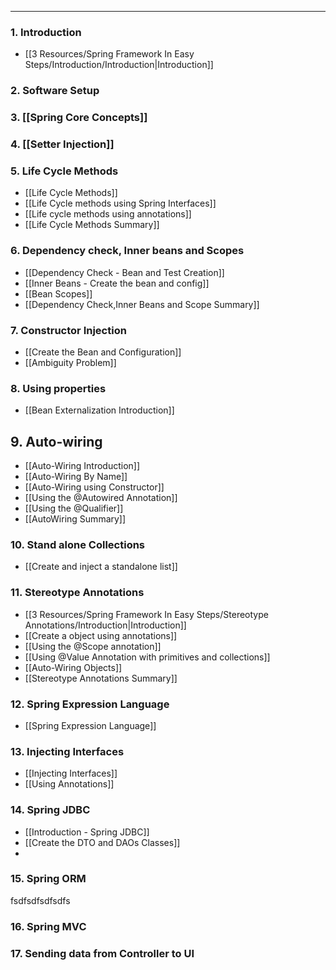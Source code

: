 
---

### 1. Introduction

- [[3 Resources/Spring Framework In Easy Steps/Introduction/Introduction|Introduction]]
### 2. Software Setup

### 3. [[Spring Core Concepts]]

### 4. [[Setter Injection]]

### 5. Life Cycle Methods

- [[Life Cycle Methods]]
- [[Life Cycle methods using Spring Interfaces]]
- [[Life cycle methods using annotations]]
- [[Life Cycle Methods Summary]]

### 6. Dependency check, Inner beans and Scopes

- [[Dependency Check - Bean and Test Creation]]
- [[Inner Beans - Create the bean and config]]
- [[Bean Scopes]]
- [[Dependency Check,Inner Beans and Scope Summary]]
### 7. Constructor Injection

- [[Create the Bean and Configuration]]
- [[Ambiguity Problem]]
### 8. Using properties

- [[Bean Externalization Introduction]]
## 9. Auto-wiring

- [[Auto-Wiring Introduction]]
- [[Auto-Wiring By Name]]
- [[Auto-Wiring using Constructor]]
- [[Using the @Autowired Annotation]]
- [[Using the @Qualifier]]
- [[AutoWiring Summary]]
### 10. Stand alone Collections

- [[Create and inject a standalone list]]
### 11. Stereotype Annotations

- [[3 Resources/Spring Framework In Easy Steps/Stereotype Annotations/Introduction|Introduction]]
- [[Create a object using annotations]]
- [[Using the @Scope annotation]]
- [[Using @Value Annotation with primitives and collections]]
- [[Auto-Wiring Objects]]
- [[Stereotype Annotations Summary]]
### 12. Spring Expression Language

- [[Spring Expression Language]]
### 13. Injecting Interfaces

- [[Injecting Interfaces]]
- [[Using Annotations]]

### 14. Spring JDBC

- [[Introduction - Spring JDBC]]
- [[Create the DTO and DAOs Classes]]
- 
### 15. Spring ORM

fsdfsdfsdfsdfs

### 16. Spring MVC

### 17. Sending data from Controller to UI

